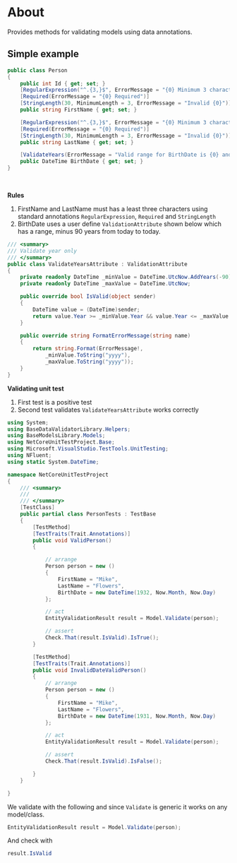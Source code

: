 ﻿# About

Provides methods for validating models using data annotations.

## Simple example

```csharp
public class Person
{
    public int Id { get; set; }
    [RegularExpression("^.{3,}$", ErrorMessage = "{0} Minimum 3 characters required")]
    [Required(ErrorMessage = "{0} Required")]
    [StringLength(30, MinimumLength = 3, ErrorMessage = "Invalid {0}")]
    public string FirstName { get; set; }

    [RegularExpression("^.{3,}$", ErrorMessage = "{0} Minimum 3 characters required")]
    [Required(ErrorMessage = "{0} Required")]
    [StringLength(30, MinimumLength = 3, ErrorMessage = "Invalid {0}")]
    public string LastName { get; set; }

    [ValidateYears(ErrorMessage = "Valid range for BirthDate is {0} and {1}")]
    public DateTime BirthDate { get; set; }
}
```
</br>

**Rules**

1. FirstName and LastName must has a least three characters using standard annotations `RegularExpression`, `Required` and `StringLength`
2. BirthDate uses a user define `ValidationAttribute` shown below which has a range, minus 90 years from today to today.

```csharp
/// <summary>
/// Validate year only
/// </summary>
public class ValidateYearsAttribute : ValidationAttribute
{
    private readonly DateTime _minValue = DateTime.UtcNow.AddYears(-90);
    private readonly DateTime _maxValue = DateTime.UtcNow;

    public override bool IsValid(object sender)
    {
        DateTime value = (DateTime)sender;
        return value.Year >= _minValue.Year && value.Year <= _maxValue.Year;
    }

    public override string FormatErrorMessage(string name)
    {
        return string.Format(ErrorMessage!, 
            _minValue.ToString("yyyy"), 
            _maxValue.ToString("yyyy"));
    }
}
```

**Validating unit test**

1. First test is a positive test
2. Second test validates `ValidateYearsAttribute` works correctly
 

```csharp
using System;
using BaseDataValidatorLibrary.Helpers;
using BaseModelsLibrary.Models;
using NetCoreUnitTestProject.Base;
using Microsoft.VisualStudio.TestTools.UnitTesting;
using NFluent;
using static System.DateTime;

namespace NetCoreUnitTestProject
{
    /// <summary>
    /// 
    /// </summary>
    [TestClass]
    public partial class PersonTests : TestBase
    {
        [TestMethod]
        [TestTraits(Trait.Annotations)]
        public void ValidPerson()
        {

            // arrange
            Person person = new ()
            {
                FirstName = "Mike",
                LastName = "Flowers",
                BirthDate = new DateTime(1932, Now.Month, Now.Day)
            };

            // act
            EntityValidationResult result = Model.Validate(person);

            // assert
            Check.That(result.IsValid).IsTrue();
        }

        [TestMethod]
        [TestTraits(Trait.Annotations)]
        public void InvalidDateValidPerson()
        {
            // arrange
            Person person = new ()
            {
                FirstName = "Mike",
                LastName = "Flowers",
                BirthDate = new DateTime(1931, Now.Month, Now.Day)
            };

            // act
            EntityValidationResult result = Model.Validate(person);

            // assert
            Check.That(result.IsValid).IsFalse();

        }
    }

}
```

We validate with the following and since `Validate` is generic it works on any model/class.

```csharp
EntityValidationResult result = Model.Validate(person);
```

And check with

```csharp
result.IsValid
```





